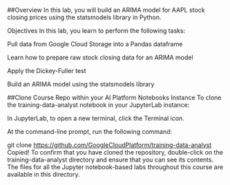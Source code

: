 ##Overview
In this lab, you will build an ARIMA model for AAPL stock closing prices using the statsmodels library in Python.

Objectives
In this lab, you learn to perform the following tasks:

Pull data from Google Cloud Storage into a Pandas dataframe

Learn how to prepare raw stock closing data for an ARIMA model

Apply the Dickey-Fuller test

Build an ARIMA model using the statsmodels library

##Clone Course Repo within your AI Platform Notebooks Instance
To clone the training-data-analyst notebook in your JupyterLab instance:

In JupyterLab, to open a new terminal, click the Terminal icon.

At the command-line prompt, run the following command:

git clone https://github.com/GoogleCloudPlatform/training-data-analyst
Copied!
To confirm that you have cloned the repository, double-click on the training-data-analyst directory and ensure that you can see its contents.
The files for all the Jupyter notebook-based labs throughout this course are available in this directory.

